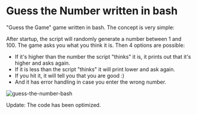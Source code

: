 # Guess the Number written in bash

"Guess the Game" game written in bash. The concept is very simple:

After startup, the script will randomly generate a number between 1 and 100. The game asks you what you think it is. Then 4 options are possible:

- If it's higher than the number the script "thinks" it is, it prints out that it's higher and asks again.
- If it is less than the script "thinks" it will print lower and ask again.
- If you hit it, it will tell you that you are good :)
- And it has error handling in case you enter the wrong number.

![guess-the-number-bash](https://user-images.githubusercontent.com/22872515/221298496-4ff27299-0d8c-4ecf-8b29-26d6cf0257c1.png)

Update: The code has been optimized.
